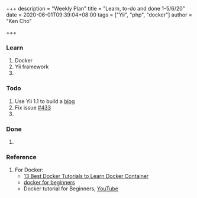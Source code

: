 +++
description = "Weekly Plan"
title = "Learn, to-do and done 1-5/6/20"
date = 2020-06-01T09:39:04+08:00
tags = ["Yii", "php", "docker"]
author = "Ken Cho"

+++
### Learn
1. Docker  
2. Yii framework  
3. 

### Todo
1. Use Yii 1.1 to build a [blog](https://www.yiiframework.com/doc/blog/1.1/en/start.testdrive)
2. Fix issue [#433](https://github.com/gigascience/gigadb-website/issues/433)
3. 

### Done
1.

### Reference
1. For Docker:  
    - [13 Best Docker Tutorials to Learn Docker Container](https://tutorials.botsfloor.com/top-tutorials-to-learn-docker-to-run-distributed-applications-bce896e260ec)  
    - [docker for beginners](https://docker-curriculum.com/)  
    - Docker tutorial for Beginners, [YouTube](https://www.youtube.com/watch?v=fqMOX6JJhGo)
